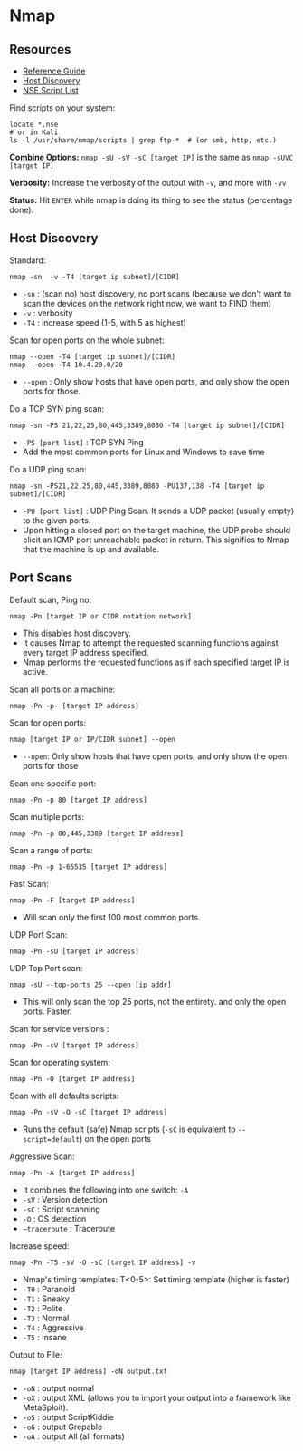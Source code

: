 # Nmap

## Resources
- [Reference Guide](https://nmap.org/book/man.html)
- [Host Discovery](https://nmap.org/book/man-host-discovery.html)
- [NSE Script List](https://nmap.org/nsedoc/scripts/)

Find scripts on your system:
```
locate *.nse
# or in Kali
ls -l /usr/share/nmap/scripts | grep ftp-*  # (or smb, http, etc.)
```
**Combine Options:** `nmap -sU -sV -sC [target IP]` is the same as `nmap -sUVC [target IP]`

**Verbosity:** Increase the verbosity of the output with `-v`, and more with `-vv`

**Status:** Hit `ENTER` while nmap is doing its thing to see the status (percentage done).

## Host Discovery

Standard:
```
nmap -sn  -v -T4 [target ip subnet]/[CIDR]
```
- `-sn` : (scan no) host discovery, no port scans (because we don't want to scan the devices on the network right now, we want to FIND them)
- `-v` : verbosity
- `-T4` : increase speed (1-5, with 5 as highest)

Scan for open ports on the whole subnet:
```
nmap --open -T4 [target ip subnet]/[CIDR]
nmap --open -T4 10.4.20.0/20
```
- `--open` : Only show hosts that have open ports, and only show the open ports for those.

Do a TCP SYN ping scan: 
```
nmap -sn -PS 21,22,25,80,445,3389,8080 -T4 [target ip subnet]/[CIDR]
```
- `-PS [port list]` : TCP SYN Ping
- Add the most common ports for Linux and Windows to save time

Do a UDP ping scan: 
```
nmap -sn -PS21,22,25,80,445,3389,8080 -PU137,138 -T4 [target ip subnet]/[CIDR]
```
- `-PU [port list]` : UDP Ping Scan.  It sends a UDP packet (usually empty) to the given ports.
- Upon hitting a closed port on the target machine, the UDP probe should elicit an ICMP port unreachable packet in return. This signifies to Nmap that the machine is up and available.

## Port Scans

Default scan, Ping no: 
```
nmap -Pn [target IP or CIDR notation network]
```
- This disables host discovery. 
- It causes Nmap to attempt the requested scanning functions against every target IP address specified. 
- Nmap performs the requested functions as if each specified target IP is active.

Scan all ports on a machine:
```
nmap -Pn -p- [target IP address]
```

Scan for open ports:
```
nmap [target IP or IP/CIDR subnet] --open
```
- `--open`: Only show hosts that have open ports, and only show the open ports for those

Scan one specific port: 
```
nmap -Pn -p 80 [target IP address]
```

Scan multiple ports: 
```
nmap -Pn -p 80,445,3389 [target IP address]
```

Scan a range of ports: 
```
nmap -Pn -p 1-65535 [target IP address]
```

Fast Scan: 
```
nmap -Pn -F [target IP address]
```
- Will scan only the first 100 most common ports. 

UDP Port Scan: 
```
nmap -Pn -sU [target IP address]
```

UDP Top Port scan: 
```
nmap -sU --top-ports 25 --open [ip addr]
```
- This will only scan the top 25 ports, not the entirety. and only the open ports. Faster.

Scan for service versions : 
```
nmap -Pn -sV [target IP address]
```

Scan for operating system: 
```
nmap -Pn -O [target IP address]
```

Scan with all defaults scripts: 
```
nmap -Pn -sV -O -sC [target IP address]
```
- Runs the default (safe) Nmap scripts (`-sC` is equivalent to `--script=default`) on the open ports

Aggressive Scan: 
```
nmap -Pn -A [target IP address]
```
- It combines the following into one switch: `-A`
- `-sV` : Version detection
- `-sC` : Script scanning
- `-O` : OS detection
- `–traceroute` : Traceroute

Increase speed: 
```
nmap -Pn -T5 -sV -O -sC [target IP address] -v
```
- Nmap's timing templates: T<0-5>: Set timing template (higher is faster)
- `-T0` : Paranoid
- `-T1` : Sneaky
- `-T2` : Polite	
- `-T3` : Normal
- `-T4` : Aggressive
- `-T5` : Insane

Output to File: 
```
nmap [target IP address] -oN output.txt
```
- `-oN` : output normal
- `-oX` : output XML (allows you to import your output into a framework like MetaSploit).
- `-oS` : output ScriptKiddie
- `-oG` : output Grepable
- `-oA` : output All (all formats)
